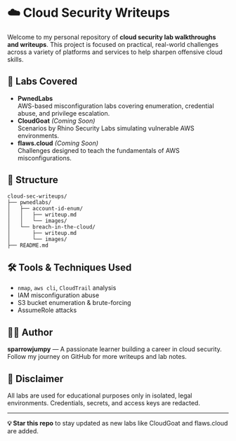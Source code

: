 # ☁️ Cloud Security Writeups

Welcome to my personal repository of **cloud security lab walkthroughs and writeups**. This project is focused on practical, real-world challenges across a variety of platforms and services to help sharpen offensive cloud skills.

## 🧠 Labs Covered
- **PwnedLabs**  
  AWS-based misconfiguration labs covering enumeration, credential abuse, and privilege escalation.
- **CloudGoat** *(Coming Soon)*  
  Scenarios by Rhino Security Labs simulating vulnerable AWS environments.
- **flaws.cloud** *(Coming Soon)*  
  Challenges designed to teach the fundamentals of AWS misconfigurations.

## 📂 Structure
```
cloud-sec-writeups/
├── pwnedlabs/
│   ├── account-id-enum/
│   │   ├── writeup.md
│   │   └── images/
│   └── breach-in-the-cloud/
│       ├── writeup.md
│       └── images/
├── README.md
```

## 🛠️ Tools & Techniques Used
- `nmap`, `aws cli`, `CloudTrail` analysis
- IAM misconfiguration abuse
- S3 bucket enumeration & brute-forcing
- AssumeRole attacks

## 🧑‍💻 Author
**sparrowjumpy** — A passionate learner building a career in cloud security. 
Follow my journey on GitHub for more writeups and lab notes.

## 🚧 Disclaimer
All labs are used for educational purposes only in isolated, legal environments. Credentials, secrets, and access keys are redacted.

---

**💡 Star this repo** to stay updated as new labs like CloudGoat and flaws.cloud are added.
